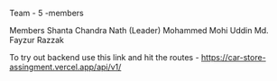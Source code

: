 Team - 5 -members

Members
Shanta Chandra Nath (Leader)
Mohammed Mohi Uddin
Md. Fayzur Razzak

To try out backend use this link and hit the routes - https://car-store-assingment.vercel.app/api/v1/
